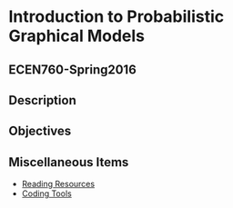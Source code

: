 # Introduction to Probabilistic Graphical Models

## ECEN760-Spring2016

## Description

## Objectives

## Miscellaneous Items

* [Reading Resources](./Resources/)
* [Coding Tools](./Tools/)
